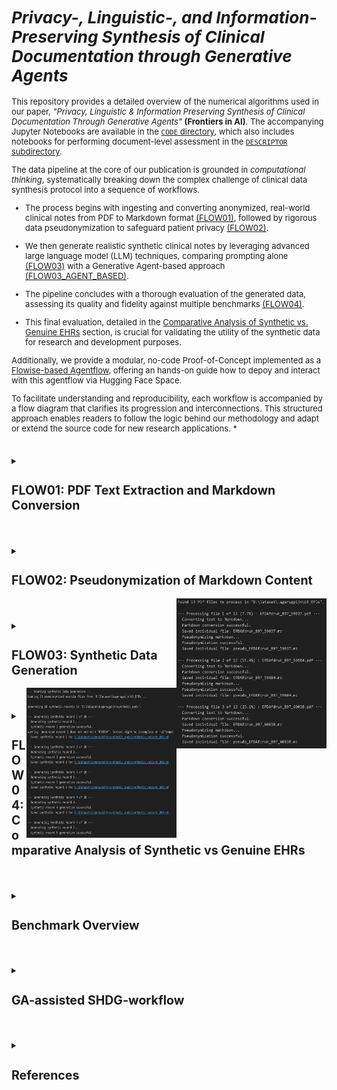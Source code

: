 <span style="font-size: 13px;">

# *Privacy-, Linguistic-, and Information-Preserving Synthesis of Clinical Documentation through Generative Agents*

This repository provides a detailed overview of the numerical algorithms used in our paper, *"Privacy, Linguistic & Information Preserving Synthesis of Clinical Documentation Through Generative Agents"* **(Frontiers in AI)**. The accompanying Jupyter Notebooks are available in the [`CODE` directory](https://github.com/HR-DataLab-Healthcare/RESEARCH_SUPPORT/tree/main/PROJECTS/Generative_Agent_based_Data-Synthesis/CODE), which also includes notebooks for performing document-level assessment in the [`DESCRIPTOR` subdirectory](https://github.com/HR-DataLab-Healthcare/RESEARCH_SUPPORT/tree/main/PROJECTS/Generative_Agent_based_Data-Synthesis/CODE/DESCRIPTOR).

The data pipeline at the core of our publication is grounded in *computational thinking*, systematically breaking down the complex challenge of clinical data synthesis protocol into a sequence of workflows. 

* The process begins with ingesting and converting anonymized, real-world clinical notes from PDF to Markdown format [(FLOW01)](https://github.com/HR-DataLab-Healthcare/RESEARCH_SUPPORT/blob/main/PROJECTS/Generative_Agent_based_Data-Synthesis/CODE/FLOW01%2BFLOW02.ipynb), followed by rigorous data pseudonymization to safeguard patient privacy [(FLOW02)](https://github.com/HR-DataLab-Healthcare/RESEARCH_SUPPORT/blob/main/PROJECTS/Generative_Agent_based_Data-Synthesis/CODE/FLOW01%2BFLOW02.ipynb). 

* We then generate realistic synthetic clinical notes by leveraging advanced large language model (LLM) techniques, comparing prompting alone [(FLOW03)](https://github.com/HR-DataLab-Healthcare/RESEARCH_SUPPORT/blob/main/PROJECTS/Generative_Agent_based_Data-Synthesis/CODE/FLOW03.ipynb) with a Generative Agent-based approach [(FLOW03_AGENT_BASED)](https://github.com/HR-DataLab-Healthcare/RESEARCH_SUPPORT/blob/main/PROJECTS/Generative_Agent_based_Data-Synthesis/CODE/FLOW03_OPENAI_AGENT_VERSION.ipynb). 

* The pipeline concludes with a thorough evaluation of the generated data, assessing its quality and fidelity against multiple benchmarks [(FLOW04)](https://github.com/HR-DataLab-Healthcare/RESEARCH_SUPPORT/blob/main/PROJECTS/Generative_Agent_based_Data-Synthesis/CODE/FLOW04.ipynb). 

* This final evaluation, detailed in the [Comparative Analysis of Synthetic vs. Genuine EHRs](#flow04-comparative-analysis-of-synthetic-vs-genuine-ehrs) section, is crucial for validating the utility of the synthetic data for research and development purposes.

Additionally, we provide a modular, no-code Proof-of-Concept implemented as a [Flowise-based Agentflow](https://github.com/HR-DataLab-Healthcare/RESEARCH_SUPPORT/tree/main/PROJECTS/Generative_Agent_based_Data-Synthesis/AGENT-FLOWS#readme), offering an hands-on guide how to depoy and interact with this agentflow via Hugging Face Space.


To facilitate understanding and reproducibility, each workflow is accompanied by a flow diagram that clarifies its progression and interconnections. This structured approach enables readers to follow the logic behind our methodology and adapt or extend the source code for new research applications. *



#

<details>
<summary><h2><strong>FLOW01: PDF Text Extraction and Markdown Conversion</strong></h2></summary>

 ```mermaid 

  stateDiagram-v2
  Initialize_Process: Initialize Azure OpenAI client and paths

  Initialize_Process --> Find_PDFs_In_Directory
  Find_PDFs_In_Directory: Scan PDF_DIRECTORY_PATH

  Find_PDFs_In_Directory --> Process_Next_PDF_Decision
  state Process_Next_PDF_Decision <<choice>>
  Process_Next_PDF_Decision --> Extract_Text_From_PDF : [PDF available]
  Process_Next_PDF_Decision --> End_Process : [No more PDFs]

  Extract_Text_From_PDF: Call extract_text_from_pdf()
  Extract_Text_From_PDF --> Text_Extraction_Check
  state Text_Extraction_Check <<choice>>
  Text_Extraction_Check --> Convert_Text_To_Markdown : [Extraction Succeeded]
  Text_Extraction_Check --> Log_Extraction_Error : [Extraction Failed]

  Log_Extraction_Error: Log PDF reading error
  Log_Extraction_Error --> Process_Next_PDF_Decision

  Convert_Text_To_Markdown: Call convert_text_to_markdown()
  Convert_Text_To_Markdown --> Markdown_Conversion_Check
  state Markdown_Conversion_Check <<choice>>
  Markdown_Conversion_Check --> Save_Single_Markdown_File : [Conversion Succeeded]
  Markdown_Conversion_Check --> Log_Conversion_Error : [Conversion Failed]

  Log_Conversion_Error: Log API or conversion error
  Log_Conversion_Error --> Process_Next_PDF_Decision

  Save_Single_Markdown_File: Call save_single_markdown_file()
  Save_Single_Markdown_File --> File_Save_Check
  state File_Save_Check <<choice>>
  File_Save_Check --> Log_Success : [Save Succeeded]
  File_Save_Check --> Log_Save_Error : [Save Failed]

  Log_Save_Error: Log file writing error
  Log_Save_Error --> Process_Next_PDF_Decision

  Log_Success: Log successful processing for the PDF
  Log_Success --> Process_Next_PDF_Decision

  End_Process --> [*]

 ```


  Shown is the flow used for transforming raw PDF documents into a structured Markdown format. This conversion makes the textual content more amenable to subsequent processing, such as pseudonymization and analysis. The process leverages an AI model for intelligent structuring of the extracted text.

  * **Purpose:** 
    *   To systematically extract all readable text content from a collection of PDF files and then convert this raw text into well-structured Markdown. 
    *   The conversion aims to preserve or infer document elements like headings, lists, and paragraphs, utilizing the capabilities of an Azure OpenAI GPT-4.1 model.

  * **Key Code Components:**

    *  **`extract_text_from_pdf(pdf_path)`**:
        *   **Library Used:** `PyMuPDF (fitz)`
        *   **Functionality:**
            *   Opens a PDF file specified by `pdf_path`.
            *   Iterates through each page of the PDF.
            *   Extracts plain text from each page using `page.get_text("text")`.
            *   Concatenates the text from all pages, adding a double newline (`\n\n`) as a separator between page contents.
            *   Includes basic error handling to catch and report issues during PDF reading, returning `None` if an error occurs.

    *  **`convert_text_to_markdown(text_content, pdf_filename)`**:
        *   **Library Used:** `openai` (for Azure OpenAI)
        *   **Functionality:**
            *   Takes the raw `text_content` (extracted from a PDF) and the original `pdf_filename` (for context in prompts) as input.
            *   If `text_content` is empty, it returns `None`.
            *   Constructs a request to the Azure OpenAI API using the initialized `client` object.
            *   **AI Model Invocation:**
                *   Uses the deployment specified by `AZURE_OPENAI_DEPLOYMENT_NAME` (e.g., "GPT4.1").
                *   Sends a chat completion request with:
                    *   A `system_prompt` instructing the AI to act as an assistant specialized in converting raw text to well-structured Markdown, emphasizing retention of meaning, structure, and technical details without adding conversational fluff.
                    *   A `user_prompt` that includes the `text_content` and `pdf_filename`, asking the AI to convert the text to Markdown, paying attention to potential structural elements (headings, lists, paragraphs) and to output *only* the Markdown content.
                    *   `temperature` is set to `0.2` for more deterministic and factual output.
                    *   `max_tokens` is set to `24000` to accommodate potentially large documents.
            *   Extracts the AI-generated Markdown from the API response.
            *   Includes error handling for the API call, printing an error message and returning `None` if the conversion fails.

    *  **`save_single_markdown_file(markdown_content, output_path)`**:
        *   **Library Used:** `os` (for path manipulation, though file I/O is standard Python)
        *   **Functionality:**
            *   A utility function that takes the generated `markdown_content` string and an `output_path`.
            *   Writes the `markdown_content` to the specified `output_path` using UTF-8 encoding.
            *   Includes basic error handling for file writing operations.

  * **Inputs:**

    *   A collection of original PDF files located in the directory specified by the `PDF_DIRECTORY_PATH` variable.
    *   Azure OpenAI Service Configuration:
        *   `AZURE_OPENAI_ENDPOINT`: The endpoint URL for your Azure OpenAI service.
        *   `AZURE_OPENAI_API_KEY`: Your Azure OpenAI API key (Note: This is a sensitive credential and should be managed securely, not hardcoded directly for production or shared repositories).
        *   `AZURE_OPENAI_DEPLOYMENT_NAME`: The specific deployment name of your model in Azure OpenAI Studio (e.g., "GPT4.1").
        *   `API_VERSION`: The API version for the Azure OpenAI service (e.g., "2024-12-01-preview").
    *   An initialized `AzureOpenAI` client object, configured with the above credentials.

* **Outputs:**

    *   Individual Markdown files, where each file corresponds to an input PDF.
    *   These Markdown files are named `[original_filename_without_extension].md` (e.g., `report1.pdf` becomes `report1.md`).
    *   The output Markdown files are saved directly within the `PDF_DIRECTORY_PATH`.

* **Configuration Variables Used:**

  *   `PDF_DIRECTORY_PATH`: String specifying the absolute or relative path to the directory containing the input PDF files.
  *   `AZURE_OPENAI_ENDPOINT`, `AZURE_OPENAI_API_KEY`, `AZURE_OPENAI_DEPLOYMENT_NAME`, `API_VERSION`: As described under "Inputs".
  *   Prompts within `convert_text_to_markdown`:
      *   `system_prompt`: Defines the AI's role and general output requirements.
      *   `user_prompt`: Provides the specific text and instructions for the conversion task.

* **Workflow Summary:**

    * The main execution block iterates through each PDF file found in `PDF_DIRECTORY_PATH`. 
    * For each PDF:
        - Text is extracted using `extract_text_from_pdf`.
        - If text extraction is successful, the text is passed to `convert_text_to_markdown`.
        - If Markdown conversion is successful, the resulting Markdown content is saved as an individual `.md` file using `save_single_markdown_file`.
        -Progress and any errors are logged to the console.

  </details>

#

<details>
  <summary><h2><strong>FLOW02: Pseudonymization of Markdown Content</strong></h2></summary>


 ```mermaid 

stateDiagram-v2
    Initialize_Process: Initialize Script & Azure OpenAI Client
    Initialize_Process --> Find_Markdown_Files

    Find_Markdown_Files: Scan PDF_DIRECTORY_PATH for .md files (from Stage 1)
    Find_Markdown_Files --> Process_Next_Markdown_Decision
    state Process_Next_Markdown_Decision <<choice>>
        Process_Next_Markdown_Decision --> Read_Markdown_Content : [Markdown file available]
        Process_Next_Markdown_Decision --> End_Pseudonymization_Process : [No more Markdown files]

    Read_Markdown_Content: Read content of current Markdown file
    Read_Markdown_Content --> Call_Pseudonymize_Markdown

    Call_Pseudonymize_Markdown: pseudonymize_markdown(content, filename)
    Call_Pseudonymize_Markdown --> Pseudonymization_Check
    state Pseudonymization_Check <<choice>>
        Pseudonymization_Check --> Save_Pseudonymized_File : [AI returns pseudonymized content]
        Pseudonymization_Check --> Log_Pseudonymization_Error : [AI fails or content empty]

    Log_Pseudonymization_Error: Log API error or empty content
    Log_Pseudonymization_Error --> Collect_Content_For_Combined_File_Error_Path
    Collect_Content_For_Combined_File_Error_Path: (No content to add)
    Collect_Content_For_Combined_File_Error_Path --> Process_Next_Markdown_Decision

    Save_Pseudonymized_File: save_single_markdown_file(pseudo_content, output_path)
    Save_Pseudonymized_File --> File_Save_Check
    state File_Save_Check <<choice>>
        File_Save_Check --> Log_Save_Success : [Save Succeeded]
        File_Save_Check --> Log_Save_Error : [Save Failed]

    Log_Save_Error: Log file writing error
    Log_Save_Error --> Collect_Content_For_Combined_File_Save_Error_Path
    Collect_Content_For_Combined_File_Save_Error_Path: (No content to add)
    Collect_Content_For_Combined_File_Save_Error_Path --> Process_Next_Markdown_Decision

    Log_Save_Success: Log successful pseudonymization and save
    Log_Save_Success --> Collect_Content_For_Combined_File
    Collect_Content_For_Combined_File: Add pseudonymized content to list for combined file
    Collect_Content_For_Combined_File --> Process_Next_Markdown_Decision

    End_Pseudonymization_Process: (Individual files processed, combined file creation follows)
    End_Pseudonymization_Process --> [*]

 ```

<br> 

  Shown is the workflow used to protect patient privacy. It utilizes Markdown files to identify and replace personal identifiers, specifically names, with realistic-sounding pseudonyms. This creates a safer dataset for subsequent tasks, such as training generative models or sharing example data, while aiming to preserve the original document structure and all other content.

  *  **Purpose:**
        * To automatically replace privacy-sensitive information, focusing on person names (e.g., patients, doctors, staff, family members), with plausible, fabricated pseudonyms. 
        * This process is performed using an Azure OpenAI model, with strict instructions to *only* modify names and meticulously preserve the original Markdown formatting and all other textual content.

  *   **Key Code Components:**
      *   **`pseudonymize_markdown(markdown_content, pdf_filename)`**:
          *   **Library Used:** `openai` (for Azure OpenAI).
          *   **Functionality:**
              *   Accepts the `markdown_content` (from Stage 1) and the original `pdf_filename` (for logging/context) as input.
              *   Returns `None` if the input `markdown_content` is empty.
              *   Constructs a `pseudo_user_prompt` that combines the input `markdown_content` with explicit instructions to replace only person names and maintain Markdown integrity.
              *   **AI Model Invocation (Azure OpenAI):**
                  *   Uses the same initialized `client` object and `AZURE_OPENAI_DEPLOYMENT_NAME` (e.g., "GPT4.1") as in Stage 1.
                  *   Sends a chat completion request with:
                      *   The `PSEUDO_SYSTEM_MESSAGE_CONTENT` (see Configuration below) which strictly defines the AI's role and constraints.
                      *   The constructed `pseudo_user_prompt` containing the actual Markdown text and task instructions.
                      *   `temperature` set to `0.2` to encourage deterministic and rule-abiding output.
                      *   `max_tokens` set to `24000` (or a similar appropriate value) to handle the full document.
                  *   Extracts the pseudonymized Markdown text from the AI's response.
                  *   Includes error handling for the API call, printing an error message and returning `None` if pseudonymization fails.
      *   **`save_single_markdown_file(markdown_content, output_path)`**:
          *   This is the same helper function reused from Stage 1.
          *   It saves the pseudonymized Markdown content to a new file, typically prefixed with "pseudo_".

  *   **Inputs:**
      *   Individual Markdown files (`[original_filename].md`) generated in Stage 1, located in `PDF_DIRECTORY_PATH`.
      *   Azure OpenAI Service Configuration:
          *   `AZURE_OPENAI_ENDPOINT`: The endpoint URL for your Azure OpenAI service.
          *   `AZURE_OPENAI_DEPLOYMENT_NAME`: The specific deployment name of your model (e.g., "GPT4.1").
          *   `API_VERSION`: The API version for the Azure OpenAI service.
          *   *(API Key is configured in the environment or client initialization but not detailed here for security).*
      *   An initialized `AzureOpenAI` client object.

  *   **Outputs:**
      *   Individual pseudonymized Markdown files.
      *   Naming convention: `pseudo_[original_filename_without_extension].md` (e.g., `pseudo_report1.md`).
      *   These files are saved within the same `PDF_DIRECTORY_PATH`.

  *   **Configuration Variables Used:**
      *   `PDF_DIRECTORY_PATH`: Path to the directory containing the Markdown files.
      *   Azure OpenAI parameters: `AZURE_OPENAI_ENDPOINT`, `AZURE_OPENAI_DEPLOYMENT_NAME`, `API_VERSION`.
      *   **`PSEUDO_SYSTEM_MESSAGE_CONTENT`**:
          ```
          "Vervang in de aangeleverde tekst uitsluitend de persoonsnamen (zoals patiëntnamen, namen van artsen, medewerkers, familieleden, etc.) door realistische, verzonnen pseudoniemen. Zorg ervoor dat de originele markdown opmaak van de tekst volledig behouden blijft. Geef als antwoord *alleen* de aangepaste tekst terug, zonder enige uitleg of extra commentaar."
          ```
          *(Translation: "In the provided text, replace only personal names (such as patient names, names of doctors, employees, family members, etc.) with realistic, fabricated pseudonyms. Ensure that the original markdown formatting of the text is fully preserved. Return *only* the modified text as the answer, without any explanation or extra commentary.")*
      *   **`PRIVACY_CATEGORIES`** (primarily for contextual understanding and potential future use in prompt refinement, though the current system prompt is highly specific to names):
          ```python
          PRIVACY_CATEGORIES = [
              "Persoonsnamen (patiënt, arts, etc.)",
              "Adressen",
              "Telefoonnummers",
              "E-mailadressen",
              "Geboortedata",
              "Burgerservicenummer (BSN) of andere ID-nummers",
              "Medische klachten, symptomen of diagnoses",
              "Medische behandelingen, medicatie of procedures",
              "Verzekeringsgegevens",
              "Financiële gegevens",
              "Andere direct identificeerbare persoonlijke informatie"
          ]
          ```

*  **Workflow Summary:**
    
    * The main script iterates through each Markdown file (produced in Stage 1) found in `PDF_DIRECTORY_PATH`. 
    * For each Markdown file:
        - The content of the Markdown file is read.
        - This content is passed to the `pseudonymize_markdown` function.
        - If the AI successfully returns pseudonymized content: <br>
        The `save_single_markdown_file` function saves this modified content to a new file, prefixed with `pseudo_`.
        - Progress and any errors encountered during the API call or file operations are logged to the console.
        - The script also collects all pseudonymized content to later create a combined pseudonymized Markdown file.
</details>

<img align="right" width="240" height="240" src="./FIGs/OUPUT_1%2B2.png">

#

  <details>
  <summary><h2><strong>FLOW03: Synthetic Data Generation</strong></h2></summary>

```mermaid

stateDiagram-v2
    Initialize_Script: Configure Azure Client, Paths, NUM_SYNTHETIC_RECORDS

    Initialize_Script --> Check_Pseudonymized_Directory
    state Check_Pseudonymized_Directory <<choice>>
        Check_Pseudonymized_Directory --> Load_Pseudonymized_Examples : [PSEUDO_MD_DIRECTORY_PATH Exists]
        Check_Pseudonymized_Directory --> Error_Exit_No_Directory : [Path Not Found]
        Error_Exit_No_Directory --> [*]

    Load_Pseudonymized_Examples: Call load_pseudonymized_examples()
    Load_Pseudonymized_Examples --> Example_Content_Available_Check
    state Example_Content_Available_Check <<choice>>
        Example_Content_Available_Check --> Begin_Generation_Loop : [Examples Loaded or Warning Issued if Empty]

    Begin_Generation_Loop: Loop record_num from 1 to NUM_SYNTHETIC_RECORDS_TO_GENERATE

    Begin_Generation_Loop --> Generate_Single_Record : [record_num <= NUM_SYNTHETIC_RECORDS]
    Begin_Generation_Loop --> Finalize_Process : [All records attempted]

    Generate_Single_Record: Call generate_synthetic_record(client, loaded_examples, record_num)
    Generate_Single_Record --> Generation_Outcome
    state Generation_Outcome <<choice>>
        Generation_Outcome --> Validate_Generated_Content : [Generation Succeeded (content returned)]
        Generation_Outcome --> Log_Generation_Failure : [Generation Failed (None returned)]

    Log_Generation_Failure: Print error for current record
    Log_Generation_Failure --> Begin_Generation_Loop


    Validate_Generated_Content: Check if generated content ends with "FINISH"
    Validate_Generated_Content --> Save_Synthetic_Record : [Validation OK or Warning Issued]

    Save_Synthetic_Record: Call save_synthetic_record(content, output_dir, record_num)
    Save_Synthetic_Record --> Save_Outcome
    state Save_Outcome <<choice>>
        Save_Outcome --> Log_Save_Success : [Save Succeeded]
        Save_Outcome --> Log_Save_Failure : [Save Failed]

    Log_Save_Success: Print success for current record
    Log_Save_Success --> Begin_Generation_Loop

    Log_Save_Failure: Print error for current record save
    Log_Save_Failure --> Begin_Generation_Loop

    Finalize_Process: Print overall completion message
    Finalize_Process --> [*]

```

<br>

Shown is the workflow used to generate synthetic EHRs. It uses a two-tiered prompting strategy:  *Supervisor prompts set overall structure and standards*, while *Worker prompts provide case-specific instructions*.  In doing so, the GPT-4.1 LLM is directed to produce synthetic EHRs that are not only realistic and coherent but also consistently formatted and effectively anonymized. This approach is designed to create valuable data for research and development purposes without compromising the privacy of real patient information.



  *  **Purpose:**
        * The workflow leverages Azure OpenAI GPT-4.1 LLM to generate artificial EHRs These synthetic dossiers are modeled after a set of previously pseudonymized real-world EHRs, aiming to produce realistic and coherent patient records for physiotherapy, specifically focusing on low back pain cases. 
        * The generation process is guided by detailed prompts and example data to ensure the quality and relevance of the output.

   
            *  **Supervisor Instructions (`system_prompt`):**
                *   This prompt sets the **overall context and persona** for the LLM. It's like a high-level directive from a supervisor to an expert worker.
                *   It instructs the LLM to act as an "experienced physiotherapist" tasked with generating "realistic, complete, and coherent Electronic Patient Dossiers (EPDs) in Dutch."
                *   It establishes the **methodology** (ICF framework, KNGF guidelines for low back pain) and **constraints** (use anonymized information, expert guidance).
                *   Crucially, it includes the instruction: "**Produce ONLY the requested patient dossier and nothing else.**" This primes the LLM to focus solely on the EPD generation.

            *  **Worker Instructions (`user_prompt`):**
                *   This prompt provides the **specific, detailed, step-by-step instructions** for the *current* generation task. It's akin to a detailed work order given to the worker by the supervisor.
                *   It reiterates the task (generate *one* EPD for low back pain) and provides a comprehensive list of **required sections and their content** (Anamnese, ICF Diagnosis, Treatment Goals, Treatment Plan, SOEP Notes).
                *   It specifies **language, style, and formatting requirements** (professional Dutch, expand abbreviations, realistic tone).
                *   It incorporates the `example_markdown_content` to provide concrete examples of structure and quality, while explicitly demanding a **new and unique** case.  

            * Interaction with the LLM 

                - Both the `system_prompt` (Supervisor) and `user_prompt` (Worker) are sent to the Azure OpenAI GPT-4.1 model in each API call.  
                    - The `system_prompt` defines the model's role and core behavior.  
                    - The `user_prompt` gives specific, task-oriented instructions for the current dossier. 

                - LLM responds by reconciling both roles The model reads the Supervisor’s persistent context and the Worker’s current, task-specific instructions. It combines these to produce output that meets overall standards *and* immediate requirements.

                - *loop for each dossier:* For each new dossier, the Worker’s prompt can be refreshed or customized, while the Supervisor’s rules persist. This ensures that every record is unique but still adheres to clinical and structural consistency.

            - *"FINISH" signals collaborative task completion:* The dossier must end with the "FINISH" string, confirming that the LLM has followed Supervisor and Worker instructions all the way through.  
            
            This **iterative, collaborative interaction** ensures that synthetic dossiers are both reliably structured (thanks to the Supervisor) and tailored to the specific requirements or examples of each record (thanks to the Worker), ending only when all steps are *FINISH*ed.  
*   **Key Code Components:**
    *   [`load_pseudonymized_examples(directory_path)`](d:\OneDrive%20-%20Hogeschool%20Rotterdam\1_CURRENT_CODE\DE_IDENTIFY\EPD_DATA_SYNTHESIZER_GPT4.1_V01.ipynb):
        *   Finds all files matching `pseudo_*.md` in the given `directory_path`.
        *   Reads the content of each found file.
        *   Formats the combined content with clear separators (`--- BEGIN VOORBEELD DOSSIER: ... ---`, `--- EINDE VOORBEELD DOSSIER ---`) to help the AI distinguish individual examples.
        *   Returns a single string containing all example content, or an empty string with a warning if no examples are found.
    *   [`generate_synthetic_record(client, example_markdown_content, record_number)`](d:\OneDrive%20-%20Hogeschool%20Rotterdam\1_CURRENT_CODE\DE_IDENTIFY\EPD_DATA_SYNTHESIZER_GPT4.1_V01.ipynb):
        *   **Prompts:** This function defines two key prompts to guide the AI, simulating a Supervisor-Worker interaction:
            *   **`system_prompt` (Supervisor Instructions):** Sets the AI's core **persona** and **overall task**. It instructs the AI to act as an **experienced physiotherapist** generating realistic Dutch EPDs. It establishes the **context** (using anonymized info, expert guidance), **methodology** (applying ICF framework, following KNGF low back pain guidelines), and a crucial **constraint** (produce *only* the requested patient dossier). This acts like a high-level directive from a supervisor.
            *   **`user_prompt` (Worker Instructions):** Provides the **specific, detailed, step-by-step instructions** for the *current* generation task. This acts like the specific work order given to the worker. It details:
                *   **Task Focus:** Generate *one* complete, realistic EPD *only* for low back pain (acute, subacute, or chronic). Explicitly forbids other conditions.
                *   **Required Structure and Content (in order):**
                    1.  **Anamnese Summary:** Specifies content (history, impact, coping, context), style (narrative, professional Dutch), and requirement (classify pain duration).
                    2.  **ICF-based Diagnosis:** Lists all mandatory components (impairments, limitations, restrictions, personal/environmental factors, risk factors, reformulated help request).
                    3.  **Treatment Goals:** Mandates SMART, patient-centered, functional goals (what the patient wants to do), clarifies role of clinical scores (support, not the goal itself), and requires a target date.
                    4.  **Treatment Plan:** Requires description of interventions and rationale, based on KNGF guidelines and goals.
                    5.  **SOEP Progress Notes:** Sets quantity (3-8 notes), format (full SOEP per session), and content requirements (show progression/changes, clinical reasoning).
                    6.  **Language/Style:** Demands professional Dutch, expansion of abbreviations, and realistic tone matching examples.
                *   **Example Guidance:** Injects the `example_markdown_content` as a reference for structure, style, and detail, while explicitly demanding a **new and unique** case.  
                *   **Output Specification:** Instructs the AI to generate *only* the dossier content, starting with the anamnese and ending precisely with the word "FINISH". Re-emphasizes adherence to *all* instructions.
        *   **API Call:** Calls the `client.chat.completions.create` method with the system ("Supervisor") and user ("Worker") prompts, the specified model ([`AZURE_OPENAI_DEPLOYMENT_NAME`](d:\OneDrive%20-%20Hogeschool%20Rotterdam\1_CURRENT_CODE\DE_IDENTIFY\EPD_DATA_SYNTHESIZER_GPT4.1_V01.ipynb)), a higher `temperature` (0.8) for creativity, and sufficient `max_tokens` (8000).
        *   **Error Handling:** Catches potential API errors and returns the generated text content or `None` on failure.
    *   [`save_synthetic_record(synthetic_content, output_dir, record_number)`](d:\OneDrive%20-%20Hogeschool%20Rotterdam\1_CURRENT_CODE\DE_IDENTIFY\EPD_DATA_SYNTHESIZER_GPT4.1_V01.ipynb):
        *   Ensures the specified `output_dir` exists, creating it if necessary.
        *   Constructs a filename like `synthetic_patient_001.md` (using zero-padding for sorting).
        *   Writes the provided `synthetic_content` to the file using UTF-8 encoding.
        *   Handles potential file writing errors.

    *   [`load_pseudonymized_examples(directory_path)`](d:\OneDrive%20-%20Hogeschool%20Rotterdam\1_CURRENT_CODE\DE_IDENTIFY\EPD_DATA_SYNTHESIZER_GPT4.1_V01.ipynb):
        *   Finds all files matching `pseudo_*.md` in the given `directory_path`.
        *   Reads the content of each found file.
        *   Formats the combined content with clear separators (`--- BEGIN VOORBEELD DOSSIER: ... ---`, `--- EINDE VOORBEELD DOSSIER ---`) to help the AI distinguish individual examples.
        *   Returns a single string containing all example content, or an empty string with a warning if no examples are found.
    *   [`generate_synthetic_record(client, example_markdown_content, record_number)`](d:\OneDrive%20-%20Hogeschool%20Rotterdam\1_CURRENT_CODE\DE_IDENTIFY\EPD_DATA_SYNTHESIZER_GPT4.1_V01.ipynb):
        *   **Prompts:** This function defines two key prompts to guide the AI:
            *   **`system_prompt`**: Sets the AI's persona and overall task. It instructs the AI to act as a physiotherapist generating realistic Dutch EPDs based on anonymized information and expert guidance, specifically using the ICF framework and KNGF guidelines for low back pain, and to only output the requested dossier.
            *   **`user_prompt`**: Provides detailed instructions for generating *one* specific EPD. It specifies:
                *   **Condition Focus:** Generate only for acute, subacute, or chronic low back pain.
                *   **Required Sections (in order):**
                    1.  **Anamnese Summary:** Concise narrative of history, impact, coping, context; professional Dutch; specify duration (acute/subacute/chronic).
                    2.  **ICF-based Diagnosis:** Include impairments, activity limitations, participation restrictions, personal factors, environmental factors, risk/prognostic factors, and a reformulation of the patient's request for help.
                    3.  **Treatment Goals:** SMART, patient-centered, functional goals (what the patient wants to do again); clinical scores (PSK, NRS, ODI) can be used as criteria but aren't the goal itself; specify target date.
                    4.  **Treatment Plan:** Describe interventions (manual therapy, exercise, education, etc.) and rationale, based on KNGF guidelines and goals.
                    5.  **SOEP Progress Notes:** 3 to 8 separate notes (one per session) using the full SOEP format (Subjective, Objective, Evaluation, Plan); show realistic progression/stagnation/adjustments over time.
                    6.  **Language/Style:** Professional, natural Dutch; expand common abbreviations (PSK, LWK); realistic and varied tone matching examples.
                *   **Example Usage:** Explicitly includes the loaded `example_markdown_content` as a reference for structure, style, language, and detail, while demanding a completely new and unique case.
                *   **Output Format:** Generate *only* the dossier content, starting with the anamnese and ending precisely with the word "FINISH". Ensure all requested parts and instructions are followed.
        *   **API Call:** Calls the `client.chat.completions.create` method with the system and user prompts, the specified model ([`AZURE_OPENAI_DEPLOYMENT_NAME`](d:\OneDrive%20-%20Hogeschool%20Rotterdam\1_CURRENT_CODE\DE_IDENTIFY\EPD_DATA_SYNTHESIZER_GPT4.1_V01.ipynb)), a higher `temperature` (0.8) for creativity, and sufficient `max_tokens` (8000) for a potentially long record.
        *   **Error Handling:** Catches potential API errors and returns the generated text content or `None` on failure.
    *   [`save_synthetic_record(synthetic_content, output_dir, record_number)`](d:\OneDrive%20-%20Hogeschool%20Rotterdam\1_CURRENT_CODE\DE_IDENTIFY\EPD_DATA_SYNTHESIZER_GPT4.1_V01.ipynb):
        *   Ensures the specified `output_dir` exists, creating it if necessary.
        *   Constructs a filename like `synthetic_patient_001.md` (using zero-padding for sorting).
        *   Writes the provided `synthetic_content` to the file using UTF-8 encoding.
        *   Handles potential file writing errors.


*   **Inputs:**
    *   Pseudonymized Markdown files (`pseudo_*.md`) located in [`PSEUDO_MD_DIRECTORY_PATH`](d:\OneDrive%20-%20Hogeschool%20Rotterdam\1_CURRENT_CODE\DE_IDENTIFY\EPD_DATA_SYNTHESIZER_GPT4.1_V01.ipynb).
    *   Azure OpenAI service credentials and configuration.

    *   **Azure Credentials:** [`AZURE_OPENAI_ENDPOINT`](d:\OneDrive%20-%20Hogeschool%20Rotterdam\1_CURRENT_CODE\DE_IDENTIFY\EPD_DATA_SYNTHESIZER_GPT4.1_V01.ipynb), [`AZURE_OPENAI_API_KEY`](d:\OneDrive%20-%20Hogeschool%20Rotterdam\1_CURRENT_CODE\DE_IDENTIFY\EPD_DATA_SYNTHESIZER_GPT4.1_V01.ipynb), [`AZURE_OPENAI_DEPLOYMENT_NAME`](d:\OneDrive%20-%20Hogeschool%20Rotterdam\1_CURRENT_CODE\DE_IDENTIFY\EPD_DATA_SYNTHESIZER_GPT4.1_V01.ipynb), [`API_VERSION`](d:\OneDrive%20-%20Hogeschool%20Rotterdam\1_CURRENT_CODE\DE_IDENTIFY\EPD_DATA_SYNTHESIZER_GPT4.1_V01.ipynb) are defined to connect to the Azure service.
    *   **Directory Paths:**
        *   [`PSEUDO_MD_DIRECTORY_PATH`](d:\OneDrive%20-%20Hogeschool%20Rotterdam\1_CURRENT_CODE\DE_IDENTIFY\EPD_DATA_SYNTHESIZER_GPT4.1_V01.ipynb): Specifies the location of the pseudonymized Markdown files (`pseudo_*.md`) used as examples.
        *   [`SYNTHETIC_OUTPUT_DIR`](d:\OneDrive%20-%20Hogeschool%20Rotterdam\1_CURRENT_CODE\DE_IDENTIFY\EPD_DATA_SYNTHESIZER_GPT4.1_V01.ipynb): Defines the directory where the generated synthetic Markdown files will be saved.
    *   **Generation Control:**
        *   [`NUM_SYNTHETIC_RECORDS_TO_GENERATE`](d:\OneDrive%20-%20Hogeschool%20Rotterdam\1_CURRENT_CODE\DE_IDENTIFY\EPD_DATA_SYNTHESIZER_GPT4.1_V01.ipynb): Sets the number of synthetic EPDs to create.

*   **Outputs:**
    *   Synthetic Markdown files (`synthetic_patient_*.md`) saved in [`SYNTHETIC_OUTPUT_DIR`](d:\OneDrive%20-%20Hogeschool%20Rotterdam\1_CURRENT_CODE\DE_IDENTIFY\EPD_DATA_SYNTHESIZER_GPT4.1_V01.ipynb).
    *   Progress messages printed to the console during execution.
        *   Prints a starting message.
            *   Checks if the [`PSEUDO_MD_DIRECTORY_PATH`](d:\OneDrive%20-%20Hogeschool%20Rotterdam\1_CURRENT_CODE\DE_IDENTIFY\EPD_DATA_SYNTHESIZER_GPT4.1_V01.ipynb) exists; exits with an error if not.
            *   Calls [`load_pseudonymized_examples`](d:\OneDrive%20-%20Hogeschool%20Rotterdam\1_CURRENT_CODE\DE_IDENTIFY\EPD_DATA_SYNTHESIZER_GPT4.1_V01.ipynb) to get the example content. Issues a warning if no examples are loaded but continues execution.
            *   Enters a loop that runs [`NUM_SYNTHETIC_RECORDS_TO_GENERATE`](d:\OneDrive%20-%20Hogeschool%20Rotterdam\1_CURRENT_CODE\DE_IDENTIFY\EPD_DATA_SYNTHESIZER_GPT4.1_V01.ipynb) times.
            *   Inside the loop, for each record:
                *   Calls [`generate_synthetic_record`](d:\OneDrive%20-%20Hogeschool%20Rotterdam\1_CURRENT_CODE\DE_IDENTIFY\EPD_DATA_SYNTHESIZER_GPT4.1_V01.ipynb) to get the synthetic content.
                *   If generation is successful:
                    *   Performs a basic check to see if the content ends with "FINISH" (as requested in the prompt) and warns if not.
                    *   Calls [`save_synthetic_record`](d:\OneDrive%20-%20Hogeschool%20Rotterdam\1_CURRENT_CODE\DE_IDENTIFY\EPD_DATA_SYNTHESIZER_GPT4.1_V01.ipynb) to save the content to a file.
                *   If generation fails, it skips saving.
            *   Prints a completion message after the loop finishes.

  </details>

<img align="right" width="240" height="240" src="./FIGs/OUPUT_3%2B4.png">

#

  <details>
  <summary><h2><strong>FLOW04: Comparative Analysis of Synthetic vs Genuine EHRs</strong></h2></summary>

<br>

```mermaid

stateDiagram-v2
    [*] --> Initialize
    Initialize --> Load_Files
    note right of Load_Files
        File loading protocol:
        1. glob.glob pattern matching
        2. Content validation checks
        3. Encoding normalization
    end note
    
    Load_Files --> Check_Benchmarks
    Check_Benchmarks --> Concatenate_Texts : "Run"
    Check_Benchmarks --> Setup_GPT4 : "Skip"
    
    Concatenate_Texts --> Calc_Entropy
    Calc_Entropy --> Calc_Length
    Calc_Length --> Calc_PMI
    Calc_PMI --> Calc_JSD
    Calc_JSD --> Calc_BLEU
    note right of Calc_BLEU
        BLEU Score Parameters:
        - N-gram weights: 0.25 uniform
        - Smoothing: Method2
        - Auto reweighting: Enabled
    end note
    
    Calc_BLEU --> Calc_BERTScore
    note right of Calc_BERTScore
        BERTScore Configuration:
        - lang: nl
        - Model: GroNLP/bert-base-dutch-cased
        - idf_weighting: Enabled
    end note
    
    Calc_BERTScore --> Eval_Classifier
    Eval_Classifier --> Store_Benchmarks
    Store_Benchmarks --> Setup_GPT4
    
    Setup_GPT4 --> Check_GPT4
    Check_GPT4 --> Select_Files : "Ready"
    Check_GPT4 --> Skip_GPT4 : "Skip"
    
    Select_Files --> Loop_Start
    Loop_Start --> Select_Pair
    Select_Pair --> Load_Pair
    Load_Pair --> Call_GPT4
    Call_GPT4 --> Store_Result
    Store_Result --> Add_Delay
    Add_Delay --> Check_More : "Continue"
    Add_Delay --> Print_Summary : "Complete"
    
    Print_Summary --> Generate_Report
    Skip_GPT4 --> Generate_Report
    
    Generate_Report --> Display_Benchmarks
    Display_Benchmarks --> Display_GPT4
    Display_GPT4 --> Save_Results
    Save_Results --> Finalize
    Finalize --> [*]
```

Shown is the workflow used to assesses the quality and similarity of the generated synthetic EHRs compared to the pseudonymized real-world EHRs using a combination of quantitative benchmarks and a qualitative AI-based review.

  * **Purpose:** 
    * To provide metrics and descriptions that indicate how well the synthetic data captures the linguistic, structural, and clinical characteristics of the real-world pseudonymized data.

  * **Key Code Components:**
    * `load_file_content(filepath)`: Helper function to load content for evaluation.
    * `calculate_entropy(text, unit)`: Calculates Shannon's Entropy (character and word level).
    * `calculate_avg_bigram_pmi(text, min_freq)`: Calculates average Pointwise Mutual Information for word bigrams.
    * `calculate_kl_divergence(text1, text2, unit)`: Calculates Jensen-Shannon Divergence between word distributions.
    * `calculate_corpus_bleu(synthetic_contents, pseudo_contents_list)`: Calculates corpus-level BLEU score.
    * `calculate_corpus_bertscore(synthetic_contents, pseudo_contents_list, lang='nl')`: Calculates BERT Score (Precision, Recall, F1).
    * `evaluate_classifier_performance(pseudo_contents, synthetic_contents, ...)`: Trains a classifier to distinguish data types and reports AUC/AUPRC.
    * `compare_docs_with_gpt4(...)`: Sends document pairs to Azure OpenAI for qualitative comparison.
    * Main script logic for loading data, running benchmarks, performing GPT-4 comparisons, and reporting/saving results.
  * **Inputs:**
    * Pseudonymized Markdown files from `PSEUDO_MD_DIRECTORY_PATH_COMPARE`.
    * Synthetic Markdown files from `SYNTHETIC_MD_DIRECTORY_PATH`.
    * Azure OpenAI API configuration and `client` object.
  * **Outputs:**
    * Quantitative benchmark values printed to console (Entropy, Avg. Length, PMI, JSD, BLEU, BERTScore, Classifier AUC/AUPRC).
    * Qualitative GPT-4 comparison summaries and ratings printed to console.
    * Optional JSON file (`COMPARISON_RESULTS_FILE`) with all results.

  * **Configuration Variables Used:**
    * `PSEUDO_MD_DIRECTORY_PATH_COMPARE`, `SYNTHETIC_MD_DIRECTORY_PATH`.
    * `NUM_COMPARISON_PAIRS_TO_EVALUATE`.
    * `PMI_MIN_BIGRAM_FREQ`.
    * `CLASSIFIER_TEST_SIZE`, `CLASSIFIER_RANDOM_STATE`, `CLASSIFIER_MAX_FEATURES`.
    * Azure OpenAI settings (`AZURE_OPENAI_DEPLOYMENT_NAME`, etc.).

  * **Benchmark Metrics Used:**

    | Benchmark                                     | Category                        | Python Code Package(s) Required      |
    |-----------------------------------------------|---------------------------------|--------------------------------------|
    | Average Document Length (Characters)          | Structural                      | `numpy`                              |
    | Shannon's Entropy (Character & Word)        | Linguistic Complexity           | `collections`, `math`                |
    | Average Bigram Pointwise Mutual Information (PMI) | Linguistic Cohesion             | `collections`, `math`, `numpy`       |
    | Jensen-Shannon Divergence (JSD)               | Distributional Similarity       | `collections`, `numpy`, `scipy.stats`|
    | Corpus BLEU Score                             | N-gram Similarity               | `sacrebleu`                          |
    | Corpus BERT Score (Precision, Recall, F1)     | Semantic Similarity             | `bert_score`                         |
    | Classifier Performance (AUC/AUPRC)            | Statistical Distinguishability  | `scikit-learn`                       |
    | Qualitative GPT-4 Comparison                  | Holistic Qualitative Assessment | `openai` (via `client` object)       |

**Note:**
*   `collections` and `math` are part of the Python standard library.
*   `numpy`, `scipy`, `sacrebleu`, `bert_score`, `scikit-learn`, and `openai` are external libraries that need to be installed.
*   The "Informational Accuracy" mentioned in the documentation is primarily assessed qualitatively via the GPT-4 comparison rather than a distinct coded quantitative benchmark in this script.

  </details>

#

<details>
<summary><h2><strong>Benchmark Overview</strong></h2></summary>

  <br><br>

```mermaid

stateDiagram-v2

    Evaulation_Framework --> Metric_ShannonEntropy : calculate_entropy
    Metric_ShannonEntropy: **Shannon Entropy**\nCalculates Shannon's entropy to quantify<br>uncertainty or information content.

    Evaulation_Framework --> Metric_AvgBigramPMI : calculate_avg_bigram_pmi
    Metric_AvgBigramPMI: **Average Bigram PMI**\nCalculates average Pointwise Mutual Information<br>to measure strength of word associations.

    Evaulation_Framework --> Metric_JSD : calculate_kl_divergence
    Metric_JSD: **Jensen-Shannon Divergence (JSD)**\nMeasures distributional similarity between<br>two text corpora.

    Evaulation_Framework --> Metric_CorpusBLEU : calculate_corpus_bleu
    Metric_CorpusBLEU: **Corpus BLEU Score**\nMeasures surface-level similarity (n-gram overlap)<br>to gauge novelty vs. direct copying.

    Evaulation_Framework --> Metric_BERTScore : calculate_corpus_bertscore
    Metric_BERTScore: **BERTScore (Precision, Recall, F1)**\nMeasures semantic similarity using<br>contextual word embeddings.

    Evaulation_Framework --> Metric_ClassifierDiscriminability : evaluate_classifier_performance
    Metric_ClassifierDiscriminability: **Classifier Discriminability**\nTests how easily an ML classifier can<br>distinguish real from synthetic data (realism).

    Evaulation_Framework --> Metric_LLMQualitativeComparison : compare_docs_with_gpt4
    Metric_LLMQualitativeComparison: **LLM-based Qualitative Comparison**\nUses GPT-4 to assess similarity on structure,<br>style, clinical patterns, and realism.

    Metric_ShannonEntropy --> EvaluationResults
    Metric_AvgBigramPMI --> EvaluationResults
    Metric_JSD --> EvaluationResults
    Metric_CorpusBLEU --> EvaluationResults
    Metric_BERTScore --> EvaluationResults
    Metric_ClassifierDiscriminability --> EvaluationResults
    Metric_LLMQualitativeComparison --> EvaluationResults

```

<br>

Shown is an overview of the metrics used that make up the Benchmark Evalutation Framework. 
The table entails our benchmarking framework for assessing the realism and utility of synthetic clinical corpora relative to pseudonymized reference data.
It details the computational steps and interpretative significance of each metric. Together, these metrics enable comprehensive, nuanced measurement of fluency, diversity, fidelity, novelty, and clinical plausibility in synthetic text generation.

<br>

| Benchmark Characterization | Computational Steps   | Evaluation Significance & interpretation    |
|----------------------------|-----------------------|---------------------------------------------|
| **Metric:** `calculate_entropy(text, unit)`<br><br>**Purpose:** Calculates Shannon's entropy to quantify the uncertainty or information content of a given text corpus (character or word level).<br><br>**Parameters:**<br>- `text` (str): input corpus<br>- `unit` (str): token type (`'char'` or `'word'`) | 1. Tokenize text into characters or words<br>2. Count token frequencies<br>3. Compute token probabilities<br>4. Compute entropy:<br>$H(X) = -\sum_{i=1}^{n}P(x_i)\log_2P(x_i)$ | - Measures linguistic diversity and predictability; <br> - Entropy close to real data indicates realistic complexity. <br> - Low entropy implies simplistic/repetitive text, high entropy may suggest unnatural complexity. |
| **Metric:** `calculate_avg_bigram_pmi(text, min_freq)`<br><br>**Purpose:** Calculates average Pointwise Mutual Information (PMI) of word bigrams to measure the strength of word associations in the text.<br><br>**Parameters:**<br>- `text` (str): input corpus<br>- `min_freq` (int): minimum frequency threshold for bigrams (default `3`) | 1. Tokenize text into words (lowercased)<br>2. Count frequencies for words and bigrams<br>3. For bigrams meeting `min_freq`:<br>$PMI(w_1,w_2)=\log_2\frac{P(w_1,w_2)}{P(w_1)P(w_2)}$<br>4. Compute average PMI across all qualifying bigrams | - Indicates realistic word collocations and phrase structures <br>  - Synthetic PMI close to real data suggests natural language generation <br> - Significantly lower PMI indicates random or unnatural word pairings. |
| **Metric:** **Canonical Jensen-Shannon Divergence (JSD)** via `canonical_jsd`<br> <br>**Purpose:** Measures the similarity between two text corpora by comparing their token distributions using a symmetric, stable divergence metric based on a mixture distribution.<br><br>**Parameters:**<br>- `text1` (str): First input text (e.g., pseudonymized text)<br>- `text2` (str): Second input text (e.g., synthetic text)<br>- `unit` (str): Tokenization level, either `'word'` (default, uses NLTK's `word_tokenize`) or `'char'` for character-level<br>- `smoothing`: Small constant added to  avoid zero probabilities <br>- `base`: $log_2$ for entropy calculation | 1. Compute the mixture distribution:<br>$M=\frac{1}{2}(P + Q)$ <br> 2. Calculate the Shannon entropy of each distribution:<br>$H(P)$, $H(Q)$  and $H(M)$ <br> 3. Calculate the Jensen-Shannon Divergence: <br> $JSD(P\|Q)=H(M)-\frac{1}{2}\big(H(P)+H(Q)\big)$   | - **JSD = 0:** The two distributions are identical; synthetic text perfectly mimics real text patterns.<br>- **Higher JSD:** Indicates greater divergence in token usage between texts.<br>- **Interpretation:** Canonical JSD is symmetric, bounded (0 to 1 when base=2), and more stable than direct KL divergence, making it a reliable metric for evaluating similarity between synthetic and real text corpora.<br>- **Use Case:** Suitable for assessing the quality of synthetic text generation by comparing token-level distributions. |
| **Metric:** **Corpus BLEU Score** via `calculate_corpus_bleu` <br> **Purpose:** Measures surface-level similarity (n-gram overlap) between synthetic corpus and set of reference texts; helps gauge novelty vs. direct copying.<br><br>**Parameters:**<br>- `synthetic_contents` (list of str): List of synthetic documents. <br> - `pseudo_contents_list` (list of str): List of reference (pseudonymized) documents; all are references for each synthetic document. |  1. Compute $BLEU$ $Score$: <br> $BLEU=BP\cdot\exp\left(\sum_{n=1}^N w_n\cdot\log (p_n)\right)$ <br> - $p_n$ = Modified n-gram precision for n-grams of size $n$ <br> - $w_n = \frac{1}{N}$ = Weight for each n-gram order <br> - $N$ = Maximum n-gram length (set to 4) <br><br> Brevity  penalty: <br> $BP=1$ $\text{      if        }$ $c > r$ <br> $BP=e^{(1-r/c)}$ $\text{  if }$ $c≤r$ <br> $c$ length of candidate <br> $r$ length of reference | - Score ranges from $0$ to $100$ <br>- **High BLEU:** Synthetic text closely matches references, indicating low novelty and possible privacy risk.<br>- **Low BLEU:** Synthetic text has higher novelty; less n-gram overlap with reference data. (Desirable for synthetic data) |
| **Metric:** **BERTScore (Precision, Recall, F1)** via `calculate_corpus_bertscore`<br><br>**Purpose:** Measures semantic similarity between synthetic and reference texts by comparing contextual word embeddings from a pre-trained BERT model. Captures similarity in meaning, not just surface-level overlaps.<br><br>**Parameters:**<br>- `synthetic_contents` (list of str): Synthetic documents.<br> - `pseudo_contents_list` (list of str): Reference documents.<br> - `lang` (str): Language code *e.g., 'nl' for Dutch* <br> - BERT model used: `GroNLP/bert-base-dutch-cased` <br> - `idf` (bool): Inverse Document Frequency weighting $True$ | 1. Generate contextual token embeddings for each sentence in both synthetic and reference sets.<br>2. Compute pairwise cosine similarity between candidate and reference token embeddings.<br>3. Greedy matching of tokens for maximum alignment.<br>4. Calculate **Precision** (average max similarity for synthetic tokens), **Recall** (average max similarity for reference tokens), and **F1** (harmonic mean of P/R).<br>   5. Return mean corpus-level scores. | - **Higher F1:** Indicates higher semantic similarity; synthetic text conveys meanings similar to the real data.<br>- Meaningful even if wording diverges.<br>- Useful for assessing whether generated data is relevant and meaningful. |
| **Metric:** **Classifier Discriminability** via `evaluate_classifier_performance`<br><br>**Purpose:** Tests how easily a ML classifier (Logistic Regression on TF-IDF) can distinguish real (pseudonymized) from synthetic data. Indicates the "realism" of synthetic data.<br><br>**Parameters:**<br>- `pseudo_contents` (list of str): Pseudonymized (real) documents.<br>- `synthetic_contents` (list of str): Synthetic documents.<br>- `test_size` (float): Test set proportion.<br>- `random_state` (int): Seed for reproducibility.<br>- `max_features` (int): Maximum TF-IDF features. | 1. Label real data as class 0 and synthetic as class <br>2. Split into training/test sets.<br>3. Create pipeline: `TfidfVectorizer` + `LogisticRegression`.<br>4. Train on train set.<br>5. Predict probabilities on test set.<br>6. Compute ROC AUC and AUPRC. | - **AUC/AUPRC ≈ 0.5:** Classifier can't distinguish; synthetic is very realistic.<br>- **AUC/AUPRC ≈ 1.0:** Classifier easily separates classes; unrealistic synthetic data.<br>- Good indication of "machine-discernibility."<br>- Lower values are desirable for synthetic data quality. <br><br> - Limitations: <br> *sensitive to dataset size* <br> *Depends on classifier choice*  |
| **Metric:** **LLM-based Qualitative Comparison** via `compare_docs_with_gpt4`<br><br>**Purpose:** Uses GPT-4 (via Azure OpenAI) to assess the similarity of a pseudonymized and a synthetic document on structure, style, clinical patterns, and realism—in a qualitative, "expert" manner.<br><br>**Parameters:**<br>- `client`: Initialized Azure OpenAI client.<br>- `pseudo_content` (str): Pseudonymized document content.<br>- `synthetic_content` (str): Synthetic document content.<br>- `pseudo_filename` (str): Filename for pseudonymized document (for prompt context).<br>- `synthetic_filename` (str): Filename for synthetic document. | 1. Builds a system prompt specifying the AI's expert clinical role.<br>2. User prompt provides both documents and asks for comparison (structure, style, clinical patterns, realism, SOEP template adherence), explicitly *not* on details but on overall template, style, plausibility.<br>3. Sends prompts to Azure OpenAI API (GPT-4).<br>4. Parses the returned text for both a rich qualitative description and a categorical rating (Laag/Matig/Hoog). | - **Adds Human-like Judgment:** Captures subtleties like cohesion, realism, and clinical plausibility beyond numbers.<br>- **Contextualizes Quantitative Results:** Explains underlying causes of scores.<br>- **Clear Ratings:** Categorical (Laag/Matig/Hoog) summary quickly indicates perceived similarity.<br>- **Faithful to Real-World Use:** Mimics human expert review, providing holistic and contextual feedback. |

  </details>

#

<details>
<summary><h2><strong>GA-assisted SHDG-workflow</strong></h2></summary>

```mermaid

stateDiagram-v2  
    %% Document Loading & Splitting  
    PDFFile: PDF File  
    RCTextSplitter: Recursive Character Text Splitter  
    PDFFile --> RCTextSplitter: Document  
  
    %% Embedding Creation  
    AzureEmbeddings: Azure OpenAI Embeddings  
    RCTextSplitter --> AzureEmbeddings: Document  
  
    %% Vector Store for Retrieval  
    InMemoryVS: In-Memory Vector Store  
    AzureEmbeddings --> InMemoryVS: Embeddings  
    RCTextSplitter --> InMemoryVS: End-USER Prompt  
  
    %% Chat Interaction (LLM Agent)  
    AzureChatOpenAI: Azure ChatOpenAI  
    InMemoryVS --> AzureChatOpenAI: Memory Retriever  
  
    %% Agent Memory  
    SQLiteAgentMemory: SQLite Agent Memory  
    AzureChatOpenAI --> SQLiteAgentMemory: Output  
  
    %% Orchestration/Supervision  
    Supervisor: Supervisor  
    SQLiteAgentMemory --> Supervisor: Agent Memory  
    AzureChatOpenAI --> Supervisor: Flowise Calling LLM GPT4.1  
  
    %% Worker (Action Executor)  
    Worker: Worker  
    %% Supervisor --> Worker: Task Assignment Until FINISHED 
    Worker --> Supervisor: Completion/Report  
  
    %% Iterative Supervisor-Worker Loop  
    state IterationLoop {  
      Supervisor --> Worker:   Task Assignment Until FINISHED 
    }  
  
    %% Output to User  
    Supervisor --> [*]: FINISHED  
  
    %% Notes  
    note right of Supervisor: Orchestrates & manages stopping condition  
    note right of Worker: Executes prompted tasks & reports status  

```

  </details>

#

<details>
  <summary><h2><strong>References</strong></h2></summary>

1.	Abdurahman, S., Salkhordeh Ziabari, A., Moore, A.K., Bartels, D.M., and Dehghani, M. (2025). A primer for evaluating large language models in social-science research. Advances in Methods and Practices in Psychological Science 8(2). doi: 10.1177/25152459251325174. 
2.	Abhishek, M.K., and Rao, D.R. (2021). "Framework to secure docker containers", in: Fifth World Conference on Smart Trends in Systems Security and Sustainability (WorldS4), (London, UK: IEEE), 152-156. doi: 10.1109/WorldS451998.2021.9514041 
3.	Ait, A., Cánovas Izquierdo, J.L., and Cabot, J. (2025). On the suitability of hugging face hub for empirical studies. Empir. Software Eng. 30(2), 1-48. doi: 10.1007/s10664-024-10608-8. 
4.	Alemohammad, S., Casco-Rodriguez, J., Luzi, L., Humayun, A. I., Babaei, H., LeJeune, D., Siahkoohi, A., and Baraniuk, R.G. (2024). "Self-consuming generative models go mad", in: International Conference on Learning Representations (ICLR), (Vienna, AT). doi: 10.48550/arXiv.2307.01850 Available: https://openreview.net/pdf?id=ShjMHfmPs0
5.	Alsentzer, E., Murphy, J.R., Boag, W., Weng, W.-H., Jin, D., Naumann, T., et al. (2019). "Publicly available clinical bert embeddings", in: Proceedings of the 2nd Clinical Natural Language Processing Workshop, (Minneapolis, MN: Association for Computational Linguistics), 72-78. doi: 10.18653/v1/W19-1909 Available: https://aclanthology.org/W19-1909/
6.	Arts, D.L., Voncken, A.G., Medlock, S., Abu-Hanna, A., and van Weert, H.C. (2016). Reasons for intentional guideline non-adherence: A systematic review. Int J Med Inform 89, 55-62. doi: 10.1016/j.ijmedinf.2016.02.009. 
7.	Baowaly, M.K., Lin, C.C., Liu, C.L., and Chen, K.T. (2019). Synthesizing electronic health records using improved generative adversarial networks. J. Am. Med. Inform. Assoc. 26(3), 228-241. doi: 10.1093/jamia/ocy142. 
8.	Barrault, L., Duquenne, P.-A., Elbayad, M., Kozhevnikov, A., Alastruey, B., Andrews, P., et al. 2024. Large concept models: Language modeling in a sentence representation space. arXiv [Preprint]. doi: 10.48550/arXiv.2412.08821
9.	Beam, A.L., Kompa, B., Schmaltz, A., Fried, I., Weber, G., Palmer, N., et al. (2020). "Clinical concept embeddings learned from massive sources of multimodal medical data", in: Pacific Symposium on Biocomputing 2020, (Singapore: World Scientific), 25:295-306. Available: https://psb.stanford.edu/psb-online/proceedings/psb20/Beam.pdf
10.	Bommasani, R., Hudson, D.A., Adeli, E., Altman, R., Arora, S., von Arx, S., et al. 2021. On the opportunities and risks of foundation models. arXiv [Preprint]. doi: 10.48550/arXiv.2108.07258
11.	Brown, T., Mann, B., Ryder, N., Subbiah, M., Kaplan, J.D., Dhariwal, P., et al. (2020). Language models are few-shot learners. Advances in neural information processing systems 33, 1877-1901. doi: 10.5555/3495724.3495883. 
12.	Busch, F., Kather, J.N., Johner, C., Moser, M., Truhn, D., Adams, L.C., et al. (2024). Navigating the european union artificial intelligence act for healthcare. NPJ Digit Med 7(1), 210. doi: 10.1038/s41746-024-01213-6. 
13.	Cannon, J., and Lucci, S. (2010). Transcription and ehrs. Benefits of a blended approach. J AHIMA 81(2), 36-40. 
14.	Casper, S., Bailey, L., Hunter, R., Ezell, C., Cabalé, E., Gerovitch, M., et al. 2025. The AI agent index. arXiv [Preprint]. doi: 10.48550/arXiv.2502.01635
15.	Chan, A., Salganik, R., Markelius, A., Pang, C., Rajkumar, N., Krasheninnikov, D., et al. (2023). "Harms from increasingly agentic algorithmic systems", in: 2023 ACM Conference on Fairness Accountability and Transparency, (New York, NY: Association for Computing Machinery), 651-666. doi: 10.1145/3593013.3594033 
16.	Chen, B., Zhang, Z., Langrené, N., and Zhu, S. (2025). Unleashing the potential of prompt engineering for large language models. Patterns 6(6), 101260. doi: 10.1016/j.patter.2025.101260. 
17.	Chojnacki, B. (2025). The ultimate guide to selecting the right large language model for [Online]. dsstream. Available: https://www.dsstream.com/post/the-ultimate-guide-to-selecting-the-right-large-language-model-for [Accessed: May 11 2025].
18.	Chung, J., Kamar, E., and Amershi, S. (2023). "Increasing diversity while maintaining accuracy: Text data generation with large language models and human interventions", in: Proceedings of the 61st Annual Meeting of the ACL (Volume 1: Long Papers), (Cambridge, MA: Association for Computational Linguistics (ACL)), 575-593. doi: 10.18653/v1/2023.acl-long.34 
19.	Church, K., and Hanks, P. (1990). Word association norms, mutual information, and lexicography. Computational linguistics 16(1), 22-29. Available: https://aclanthology.org/J90-1003.pdf
20.	Das, A.B., Ahmed, S., and Sakib, S.K. 2025. Hallucinations and key information extraction in medical texts: A comprehensive assessment of open-source large language models. arXiv [Preprint]. doi: 10.48550/arXiv.2504.19061
21.	Daull, X., Bellot, P., Bruno, E., Martin, V., and Murisasco, E. 2023. Complex qa and language models hybrid architectures, survey. arXiv [Preprint]. doi: 10.48550/arXiv.2302.09051
22.	DeepMind (2025). Alphaevolve: A gemini-powered coding agent for designing advanced algorithms [Online]. Available: https://deepmind.google/discover/blog/alphaevolve-a-gemini-powered-coding-agent-for-designing-advanced-algorithms/ [Accessed: May 29 2025].
23.	Doan S., C.M., Phuong T.M.., Ohno-Machado L. (2014). "Natural language processing in biomedicine; a unified system architecture overview," in Clinical bioinformatics. Methods in molecular biology, ed. T. R. (New York, NY: Humana Press), 275-294. doi: 10.1007/978-1-4939-0847-9_16
24.	Drechsler, J., and Haensch, A.-C. (2024). 30 years of synthetic data. Statist. Sci. 39(2), 221-242. doi: 10.1214/24-STS927. 
25.	Driehuis, F., Woudenberg-Hulleman, I., Verhof-van Westing, I.M., Geurkink, H., Hartstra, L., Trouw, M., van Heerde, R., et al. (2019). Verantwoording en toelichting kngf-richtlijn fysiotherapeutische dossiervoering 2019 [Online]. Amersfoort: Koninklijk Nederlands Genootschap voor Fysiotherapie (KNGF). Available: https://www.kngf.nl/app/uploads/2024/09/fysiotherapeutische-dossiervoering-2019-verantwoording-en-toelichting-versie-1.1.pdf [Accessed: May 11 2025].
26.	Eigenschink, P., Reutterer, T., Vamosi, S., Vamosi, R., Sun, C., and Kalcher, K. (2023). Deep generative models for synthetic data: A survey. IEEE Access 11, 47304-47320. doi: 10.1109/ACCESS.2023.3275134. 
27.	European Parliament and Council (2024). Regulation (EU) 2024/1689 of the european parliament and of the council of 13 june 2024 laying down harmonised rules on artificial intelligence and amending certain union legislative acts (artificial intelligence act) [Online]. Brussels: Official Journal of the European Union, L, 202. Available: https://eur-lex.europa.eu/eli/reg/2024/1689/oj/eng [Accessed: May 15 2025].
28.	FlowiseAI (2024). Multi-agents – agentflows [Online]. Available: https://docs.flowiseai.com/using-flowise/agentflows/multi-agents [Accessed: April 7 2025].
29.	Fu, Y., Mai, L., and Ustiugov, D. (2025). AI goes serverless: Are systems ready? [Online]. Sigops. Available: https://www.sigops.org/2025/ai-goes-serverless-are-systems-ready/ [Accessed: May 11, 2025].
30.	Garg, M., Raza, S., Rayana, S., Liu, X., and Sohn, S. 2025. The rise of small language models in healthcare: A comprehensive survey. arXiv [Preprint]. doi: 10.48550/arXiv.2504.17119
31.	Goodfellow, I., Bengio, Y., and Courville, A. (2018). Deep learning. Cambridge, MA: MIT press. 
32.	Goyal, M., and Mahmoud, Q.H. (2024). A systematic review of synthetic data generation techniques using generative AI. Electronics 13(17), 3509. Available: https://www.mdpi.com/2079-9292/13/17/3509
33.	Gridach, M., Nanavati, J., Abidine, K.Z.E., Mendes, L., and Mack, C. 2025. Agentic ai for scientific discovery: A survey of progress, challenges, and future directions. arXiv [Preprint]. doi: 10.48550/arXiv.2503.08979
34.	Günther, M., Mohr, I., Williams, D.J., Wang, B., and Xiao, H. 2024. Late chunking: Contextual chunk embeddings using long-context embedding models. arXiv [Preprint]. doi: 10.48550/arXiv.2409.04701
35.	Gupta, S. (2025). The rise of serverless AI: Transforming machine learning deployment. European Journal of Computer Science and Information Technology 13(5), 45-67. doi: 10.37745/ejcsit.2013/vol13n54567. 
36.	Han, T., Adams, L.C., Papaioannou, J.-M., Grundmann, P., Oberhauser, T., Löser, A., et al. 2023. Medalpaca -- an open-source collection of medical conversational AI models and training data. arXiv [Preprint]. doi: 10.48550/arXiv.2304.08247
37.	Hart, E.M., Barmby, P., LeBauer, D., Michonneau, F., Mount, S., Mulrooney, P., et al. (2016). Ten simple rules for digital data storage. PLoS Comput. Biol. 12(10), e1005097. doi: 10.1371/journal.pcbi.1005097. 
38.	Haug, C.J. (2018). Turning the tables - the new european general data protection regulation. N Engl J Med 379(3), 207-209. doi: 10.1056/NEJMp1806637. 
39.	Hechler, E., Weihrauch, M., and Wu, Y. (2023). "Evolution of data architecture," in Data fabric and data mesh approaches with AI. (Berkeley, CA: Apress), 3-15. doi: 10.1007/978-1-4842-9253-2_1
40.	Hettiarachchi, I. (2025). Exploring generative AI agents: Architecture, applications, and challenges. Journal of Artificial Intelligence General science (JAIGS) ISSN: 3006-4023 8(1), 105-127. doi: 10.60087/jaigs.v8i1.350. 
41.	Hoofnagle, C.J., Van Der Sloot, B., and Borgesius, F.Z. (2019). The european union general data protection regulation: What it is and what it means. Information & Communications Technology Law  28(1), 65-98. doi: 10.1080/13600834.2019.1573501. 
42.	Huerta, E.A., Blaiszik, B., Brinson, L.C., Bouchard, K.E., Diaz, D., Doglioni, C., et al. (2023). Fair for AI: An interdisciplinary and international community building perspective. Sci Data 10(1), 487. doi: 10.1038/s41597-023-02298-6. 
43.	Hugging-Face (2025). Hugging face spaces (version [latest]) [Online]. Available: https://huggingface.co/spaces [Accessed: May 13 2025].
44.	Ibrahim, M., Khalil, Y.A., Amirrajab, S., Sun, C., Breeuwer, M., Pluim, J., et al. (2025). Generative AI for synthetic data across multiple medical modalities: A systematic review of recent developments and challenges. Comput. Biol. Med. 189(109834). doi: 10.1016/j.compbiomed.2025.109834. 
45.	Inoue, k. (2024). A practitioner’s guide to selecting large language models for your business needs [Online]. Veritone. Available: https://www.veritone.com/blog/a-practitioners-guide-to-selecting-large-language-models-for-your-business-needs/ [Accessed: May 11 2025].
46.	Jeong, C. (2025). Beyond text: Implementing multimodal large language model-powered multi-agent systems using a no-code platform. J Intell Inf Syst. doi: 10.13088/jiis.2025.31.1.191. 
47.	Jin, M., Sang-Min, C., and Gun-Woo, K. (2025). Comcare: A collaborative ensemble framework for context-aware medical named entity recognition and relation extraction. Electronics 14(2), 328. doi: 10.3390/electronics14020328. 
48.	Jin, R., Du, J., Huang, W., Liu, W., Luan, J., Wang, B., et al. (2024). "A comprehensive evaluation of quantization strategies for large language models", in: Findings of the ACL 2024, (Stroudsburg, PA: Association for Computational Linguistics (ACL)), 12186-12215. doi: 10.18653/v1/2024.findings-acl.726 
49.	Kaplan, J., McCandlish, S., Henighan, T., Brown, T.B., Chess, B., Child, R., et al. 2020. Scaling laws for neural language models. arXiv [Preprint]. doi: 10.48550/arXiv.2001.08361
50.	Karpathy, A. (2025). Vibe coding [Online]. Available: https://x.com/karpathy/status/1886192184808149383 [Accessed: May 12 2025].
51.	Kim, H., Hwang, H., Lee, J., Park, S., Kim, D., Lee, T., et al. (2025). Small language models learn enhanced reasoning skills from medical textbooks. npj Digital Medicine 8(1), 240. doi: 10.1038/s41746-025-01653-8. 
52.	[Dataset] Knaw, Nfu, Nwo, TO federatie, Vereniging Hogescholen, and Vsnu (2018). Nederlandse gedragscode wetenschappelijke integriteit. V1. doi: 10.17026/dans-2cj-nvwu.
53.	Kochanowska, M., Gagliardi, W.R., and with reference to Jonathan, B. (2022). "The double diamond model: In pursuit of simplicity and flexibility," in Perspectives on design ii, eds. D. Raposo, J. Neves & J. Silva. (Cham: Springer International Publishing), 19-32. doi: 10.1007/978-3-030-79879-6_2
54.	Krishnakumar, A., Ogras, U., Marculescu, R., Kishinevsky, M., and Mudge, T. (2023). Domain-specific architectures: Research problems and promising approaches. ACM Transactions on Embedded Computing Systems 22(2), 1-26. doi: 10.1145/3563946. 
55.	Kumar, A. (2023). 5 best flowise alternatives in 2024 to build AI agents. 5 Best Flowise Alternatives in 2024 to Build AI Agents [Online]. Available from: https://blog.fabrichq.ai/6-best-flowise-alternatives-in-2024-to-build-ai-agents-8af9cb572449 [Accessed March 24 2025].
56.	LeCun, Y., Bengio, Y., and Hinton, G. (2015). Deep learning. Nature 521(7553), 436-444. doi: 10.1038/nature14539. 
57.	Lee, J., Yoon, W., Kim, S., Kim, D., Kim, S., So, C.H., et al. (2020). Biobert: A pre-trained biomedical language representation model for biomedical text mining. Bioinformatics 36(4), 1234-1240. doi: 10.1093/bioinformatics/btz682. 
58.	Li, Z., Zhu, H., Lu, Z., and Yin, M. (2023). "Synthetic data generation with large language models for text classification: Potential and limitations", in: Proceedings of the 2023 Conference on Empirical Methods in Natural Language Processing, eds. H. Bouamor, J. Pino & K. Bali (Cambridge, MA: Association for Computational Linguistics (ACL)), 10443--10461. doi: 10.18653/v1/2023.emnlp-main.647 
59.	Little, R.J. (1993). Statistical analysis of masked data. Journal of Official statistics 9(2), 407-426. Available: https://www.imstat.org/publications/sts/sts_39_2/sts_39_2.pdf
60.	Liu, Y., Acharya, U.R., and Tan, J.H. (2025). Preserving privacy in healthcare: A systematic review of deep learning approaches for synthetic data generation. Comput. Methods Programs Biomed. 260, 108571. doi: 10.1016/j.cmpb.2024.108571. 
61.	Loni, M., Poursalim, F., Asadi, M., and Gharehbaghi, A. (2025). A review on generative AI models for synthetic medical text, time series, and longitudinal data. npj Digital Medicine 8(1), 281. doi: 10.1038/s41746-024-01409-w. 
62.	Manning, C.D., and Schutze, H. (1999). Foundations of statistical natural language processing. Cambridge, MA: MIT Press. 
63.	Mayo, M. (2025). Feel the vibe: Why AI-dependent coding isn’t the enemy (or is it?) [Online]. Available: https://www.kdnuggets.com/feel-the-vibe-why-ai-dependent-coding-isnt-the-enemy-or-is-it [Accessed: May 15 2025].
64.	Meng, X.-L. (2021). Building data science infrastructures and infrastructural data science. Harvard Data Science Review 3(2). doi: 10.1162/99608f92.abfa0e70. 
65.	Meystre, S.M., Lovis, C., Burkle, T., Tognola, G., Budrionis, A., and Lehmann, C.U. (2017). Clinical data reuse or secondary use: Current status and potential future progress. Yearb Med Inform 26(1), 38-52. doi: 10.15265/IY-2017-007. 
66.	Mons, B., Neylon, C., Velterop, J., Dumontier, M., da Silva Santos, L.O.B., and Wilkinson, M.D. (2017). Cloudy, increasingly fair; revisiting the fair data guiding principles for the european open science cloud. Information Services and Use 37(1), 49-56. doi: 10.3233/isu-170824. 
67.	Morris, J.X., Sitawarin, C., Guo, C., Kokhlikyan, N., Suh, G.E., Rush, A.M., et al. 2025. How much do language models memorize? arXiv [Preprint]. doi: 10.48550/arXiv.2505.24832
68.	Murtaza, H., Ahmed, M., Khan, N.F., Murtaza, G., Zafar, S., and Bano, A. (2023). Synthetic data generation: State of the art in health care domain. Computer Science Review 48, 100546. doi: 10.1016/j.cosrev.2023.100546. 
69.	Negro-Calduch, E., Azzopardi-Muscat, N., Krishnamurthy, R.S., and Novillo-Ortiz, D. (2021). Technological progress in electronic health record system optimization: Systematic review of systematic literature reviews. Int J Med Inform 152, 104507. doi: 10.1016/j.ijmedinf.2021.104507. 
70.	Nijor, S., Rallis, G., Lad, N., and Gokcen, E. (2022). Patient safety issues from information overload in electronic medical records. J. Patient Saf. 18(6), e999-e1003. doi: 10.1097/PTS.0000000000001002. 
71.	Novikov, A., Vu, N., Eisenberger, M., Dupont, E., Huang, P., Wagner, A.Z., et al. 2025. Alphaevolve: A coding agent for scientific and algorithmic discovery. [online] [Preprint]. Available: https://storage.googleapis.com/deepmind-media/DeepMind.com/Blog/alphaevolve-a-gemini-powered-coding-agent-for-designing-advanced-algorithms/AlphaEvolve.pdf [Accessed May 09 2025]. 
72.	Ohse, J., Hadžić, B., Mohammed, P., Peperkorn, N., Danner, M., Yorita, A., et al. (2024). Zero-shot strike: Testing the generalisation capabilities of out-of-the-box llm models for depression detection. Computer Speech & Language 88, 101663. doi: 10.1016/j.csl.2024.101663. 
73.	OpenAI (2025). Introducing gpt-4.1 in the api [Online]. Available: https://openai.com/index/gpt-4-1/ [Accessed: May 13 2025].
74.	Orru, G., Piarulli, A., Conversano, C., and Gemignani, A. (2023). Human-like problem-solving abilities in large language models using chatgpt. Front Artif Intell 6, 1199350. doi: 10.3389/frai.2023.1199350. 
75.	Park, J.S., O'Brien, J., Cai, C.J., Morris, M.R., Liang, P., and Bernstein, M.S. (2023). "Generative agents: Interactive simulacra of human behavior", in: Proceedings of the 36th Annual ACM Symposium on User Interface Software and Technology (UIST '23), (San Francisco, CA: ACM), 1-22. doi: 10.1145/3586183.3606763 
76.	Peeperkorn, M., Kouwenhoven, T., Brown, D., and Jordanous, A. (2024). "Is temperature the creativity parameter of large language models?", in: Proceedings of the 15th International Conference on Computational Creativity (ICCC’24), (Coimbra, Portugal: Association for Computational Creativity). doi: 10.48550/arXiv.2405.00492 
77.	Pezoulas, V.C., Zaridis, D.I., Mylona, E., Androutsos, C., Apostolidis, K., Tachos, N.S., et al. (2024). Synthetic data generation methods in healthcare: A review on open-source tools and methods. Comput Struct Biotechnol J 23, 2892-2910. doi: 10.1016/j.csbj.2024.07.005. 
78.	Piccialli, F., Chiaro, D., Sarwar, S., Cerciello, D., Qi, P., and Mele, V. (2025). Agentai: A comprehensive survey on autonomous agents in distributed AI for industry 4.0. Expert Systems with Applications 291. doi: 10.1016/j.eswa.2025.128404. 
79.	Post, M. (2018). "A call for clarity in reporting bleu scores", in: Proceedings of the 3d Conference on Machine Translation: Research Papers, (Stroudsburg, PA: Association for Computational Linguistics), 186–191. doi: 10.18653/v1/W18-6319 
80.	Priebe, T., Neumaier, S., and Markus, S. (2021). "Finding your way through the jungle of big data architectures", in: 2021 IEEE International Conference on Big Data (Big Data), (New York, NY: IEEE), 5994-5996. doi: 10.1109/BigData52589.2021.9671862 
81.	Qiu, X., Wang, H., Tan, X., Qu, C., Xiong, Y., Cheng, Y., et al. 2024. Towards collaborative intelligence: Propagating intentions and reasoning for multi-agent coordination with large language models. arXiv [Preprint]. doi: 10.48550/arXiv.2407.12532
82.	QuantSpark. (2023). Choosing the right llm: A guide for decision-makers. Available from: https://quantspark.ai/blogs/2023/10/31/ai-comparison-guide [Accessed may 11, 2025 2025].
83.	Rubin, D.B. (1993). Statistical disclosure limitation. Journal of official Statistics 9(2), 461-468. Available: https://ecommons.cornell.edu/server/api/core/bitstreams/dd0b63ff-4494-4491-96ba-a69811563dee/content
84.	Ruczynski, K. (2024). Compare llms: A guide to finding the best large language models [Online]. Wordware. Available: https://www.wordware.ai/blog/compare-llms-a-guide-to-finding-the-best-large-language-models [Accessed: May 11 2025].
85.	Rujas, M., Martin Gomez Del Moral Herranz, R., Fico, G., and Merino-Barbancho, B. (2025). Synthetic data generation in healthcare: A scoping review of reviews on domains, motivations, and future applications. Int J Med Inform 195, 105763. doi: 10.1016/j.ijmedinf.2024.105763. 
86.	Schick, T., and Schütze, H. (2021). "It’s not just size that matters: Small language models are also few-shot learners", in: Proceedings of the 2021 Conference of the North American Chapter of the Association for Computational Linguistics (NAACL): Human Language Technologies, (Cambridge, MA: Association for Computational Linguistics), 2339-2352. doi: 10.18653/v1/2021.naacl-main.185 
87.	Schneider, J. 2025. Generative to agentic AI: Survey, conceptualization, and challenges. arXiv [Preprint]. doi: 10.48550/arXiv.2504.18875
88.	Schut, M.C., Luik, T.T., Vagliano, I., Rios, M., Helsper, C.W., van Asselt, K.M., et al. (2025). Artificial intelligence for early detection of lung cancer in gps' clinical notes: A retrospective observational cohort study. Br J Gen Pract 75(754), e316-e322. doi: 10.3399/BJGP.2023.0489. 
89.	Seinen, T.M., Kors, J.A., van mulligen, E.M., and Rijnbeek, P.R. 2024. Structured codes and free-text notes: Measuring information complementarity in electronic health records. medRxiv [Preprint]. doi: 10.1101/2024.10.28.24316294
90.	Sengupta, A., Goel, Y., and Chakraborty, T. 2025. How to upscale neural networks with scaling law? A survey and practical guidelines. arXiv [Preprint]. doi: 10.48550/arXiv.2502.12051
91.	Shannon, C.E. (1948). A mathematical theory of communication. Bcl] Syst. Tech. J. 27(3), 379-423. doi: 10.1002/j.1538-7305.1948.tb01338.x. 
92.	Singhal, K., Azizi, S., Tu, T., Mahdavi, S.S., Wei, J., Chung, H.W., et al. (2023). Large language models encode clinical knowledge. Nature 620(7972), 172-180. doi: 10.1038/s41586-023-06291-2. Available: https://www.ncbi.nlm.nih.gov/pubmed/37438534
93.	Steinkamp, J., Kantrowitz, J.J., and Airan-Javia, S. (2022). Prevalence and sources of duplicate information in the electronic medical record. JAMA Netw Open 5(9), e2233348. doi: 10.1001/jamanetworkopen.2022.33348. Available: https://www.ncbi.nlm.nih.gov/pubmed/36156143
94.	Suominen, H., Salanterä, S., Velupillai, S., Chapman, W.W., Savova, G., Elhadad, N., et al. (2013). "Overview of the share/clef ehealth evaluation lab 2013", in: Information Access Evaluation. Multilinguality, Multimodality, and Visualization: 4th International Conference of the CLEF Initiative, (Heidelberg, Germany: Springer), 212-231. doi: 10.1007/978-3-642-40802-1_17 
95.	Swart, N.M., Apeldoorn, A.T., Conijn, D., Meerhoff, G.A., and Ostelo, R.W.J.G. (2021). Kngf-richtlijn lage rugpijn en lumbosacraal radiculair syndroom [Online]. Amersfoort/ Utrecht: Koninklijk Nederlands Genootschap voor Fysiotherapie (KNGF) & Vereniging van Oefentherapeuten Cesar en Mensendieck. Available: https://vvocm.nl/Portals/2/kngf_richtlijn_lage_rugpijn_en_lrs_2021_verantwoording.pdf [Accessed: May 15 2025].
96.	Thandla, S.R., Armstrong, G.Q., Menon, A., Shah, A., Gueye, D.L., Harb, C., et al. (2024). Comparing new tools of artificial intelligence to the authentic intelligence of our global health students. BioData Min. 17(1), 58. doi: 10.1186/s13040-024-00408-7. Available: https://www.ncbi.nlm.nih.gov/pubmed/39696442
97.	Tuulos, V. (2022). Effective data science infrastructure: How to make data scientists productive. Shelter Island, NY: Manning. 
98.	U.S.-National-Library-of-Medicine (2024). Unified medical language system (umls) [Online]. Available: https://www.nlm.nih.gov/research/umls/index.html [Accessed: May 15 2025].
99.	Ulfsnes, R., Moe, N.B., Stray, V., and Skarpen, M. (2024). "Transforming software development with generative AI: Empirical insights on collaboration and workflow," in Generative AI for effective software development, eds. A. Nguyen-Duc, P. Abrahamsson & F. Khomh. (Cham: Springer Nature Switzerland), 219-234. doi: 10.1007/978-3-031-55642-5_10
100.	van Velzen, M., de Graaf-Waar, H.I., Ubert, T., van der Willigen, R.F., Muilwijk, L., Schmitt, M.A., et al. (2023). 21st century (clinical) decision support in nursing and allied healthcare. Developing a learning health system: A reasoned design of a theoretical framework. BMC Med. Inform. Decis. Mak. 23(1), 279. doi: 10.1186/s12911-023-02372-4. Available: https://www.ncbi.nlm.nih.gov/pubmed/38053104
101.	Vasireddy, I., Sriveni, B., Prathyusha, K., and Kandi, A. (2024). "Sentiment analysis of web media using hybrid model with t5 and gpt-4 models", in: 2nd International Conference on Recent Trends in Microelectronics, Automation, Computing and Communications Systems (ICMACC), (New York, NY: IEEE), 634-639. doi: 10.1109/ICMACC62921.2024.10894040 
102.	Vaswani, A., Shazeer, N., Parmar, N., Uszkoreit, J., Jones, L., Gomez, A.N., et al. (2017). "Attention is all you need", in: Advances in Neural Information Processing Systems (NeurIPS, 2017)), 15 pages. doi: 10.48550/arXiv.1706.03762 
103.	Verhulst, S., Zahuranec, A.J., and Chafetz, H. (2025). Moving toward the fair-r principles: Advancing AI-ready data. Available at SSRN. 
104.	Walturn (2025). Gpt‑4.1 and the frontier of AI: Capabilities, improvements, and comparison to claude 3, gemini, mistral, and llama [Online]. Available: https://www.walturn.com/insights/gpt-4-1-and-the-frontier-of-ai-capabilities-improvements-and-comparison-to-claude-3-gemini-mistral-and-llama [Accessed: May 13 2025].
105.	Woisetschläger, H., Erben, A., Marino, B., Wang, S., Lane, N.D., Mayer, R., et al. 2024. Federated learning priorities under the european union artificial intelligence act. arXiv [Preprint]. doi: 10.48550/arXiv.2402.05968
106.	World Health Organization (2001). Icf : International classification of functioning, disability and health / world health organization. Geneva: World Health Organization. 
107.	World Medical Association (2025). World medical association: Declaration of helsinki: Ethical principles for medical research involving human participants. JAMA 333(1), 71-74. doi: 10.1001/jama.2024.21972. 
108.	Xie, C., Cai, S., Wang, W., Li, P., Sang, Z., Yang, K., et al. 2025. Infir: Crafting effective small language models and multimodal small language models in reasoning. arXiv [Preprint]. doi: 10.48550/arXiv.2502.11573
109.	Xie, J., Chen, Z., Zhang, R., Wan, X., and Li, G. 2024. Large multimodal agents: A survey. arXiv [Preprint]. doi: 10.48550/arXiv.2402.15116
110.	Yang, X., Xiao, Y., Liu, D., Deng, H., Huang, J., Zhou, Y., et al. (2025). Cross language transformation of free text into structured lobectomy surgical records from a multi center study. Sci. Rep. 15(1), 15417. doi: 10.1038/s41598-025-97500-7. Available: https://www.ncbi.nlm.nih.gov/pubmed/40316625
111.	Zhang, T., Kishore, V., Wu, F., Weinberger, K.Q., and Artzi, Y. 2019. Bertscore: Evaluating text generation with bert. arXiv [Preprint]. doi: 10.48550/arXiv.1904.09675



  </details>

#


